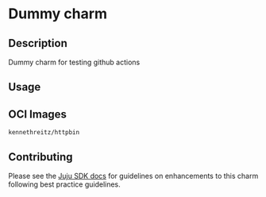 # Dummy charm

## Description

Dummy charm for testing github actions

## Usage


## OCI Images

`kennethreitz/httpbin`

## Contributing

Please see the [Juju SDK docs](https://juju.is/docs/sdk) for guidelines on enhancements to this
charm following best practice guidelines.
